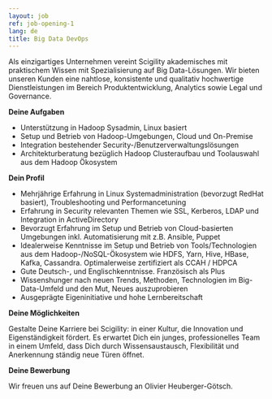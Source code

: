 ```yaml
---
layout: job
ref: job-opening-1
lang: de
title: Big Data DevOps
---
```


Als einzigartiges Unternehmen vereint Scigility akademisches mit praktischem Wissen mit Spezialisierung auf Big Data-Lösungen. Wir bieten unseren Kunden eine nahtlose, konsistente und qualitativ hochwertige Dienstleistungen im Bereich Produktentwicklung, Analytics sowie Legal und Governance.

<b>Deine Aufgaben</b>

* Unterstützung in Hadoop Sysadmin, Linux basiert
* Setup und Betrieb von Hadoop-Umgebungen, Cloud und On-Premise
* Integration bestehender Security-/Benutzerverwaltungslösungen
* Architekturberatung bezüglich Hadoop Clusteraufbau und Toolauswahl aus dem Hadoop Ökosystem

<b>Dein Profil</b>

* Mehrjährige Erfahrung in Linux Systemadministration (bevorzugt RedHat basiert), Troubleshooting und Performancetuning
* Erfahrung in Security relevanten Themen wie SSL, Kerberos, LDAP und Integration in ActiveDirectory
* Bevorzugt Erfahrung im Setup und Betrieb von Cloud-basierten Umgebungen inkl. Automatisierung mit z.B. Ansible, Puppet
* Idealerweise Kenntnisse im Setup und Betrieb von Tools/Technologien aus dem Hadoop-/NoSQL-Ökosystem wie HDFS, Yarn, Hive, HBase, Kafka, Cassandra. Optimalerweise zertifiziert als CCAH / HDPCA
* Gute Deutsch-, und Englischkenntnisse. Französisch als Plus
* Wissenshunger nach neuen Trends, Methoden, Technologien im Big-Data-Umfeld und den Mut, Neues auszuprobieren
* Ausgeprägte Eigeninitiative und hohe Lernbereitschaft

<b>Deine Möglichkeiten</b>

Gestalte Deine Karriere bei Scigility: in einer Kultur, die Innovation und Eigenständigkeit fördert. Es erwartet Dich ein junges, professionelles Team in einem Umfeld, dass Dich durch Wissensaustausch, Flexibilität und Anerkennung ständig neue Türen öffnet.

<b>Deine Bewerbung</b>

Wir freuen uns auf Deine Bewerbung an Olivier Heuberger-Götsch.
